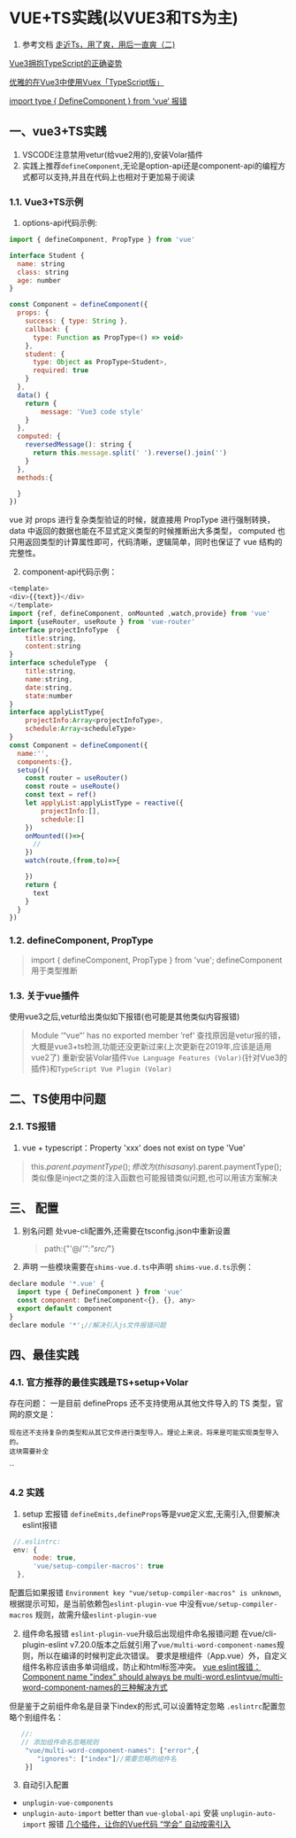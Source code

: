 # VUE+TS实践(以VUE3和TS为主)
1. 参考文档
  [走近Ts，用了爽，用后一直爽（二)](https://segmentfault.com/a/1190000038540091)

  [Vue3拥抱TypeScript的正确姿势](https://juejin.cn/post/6875713523968802829)

  [优雅的在Vue3中使用Vuex「TypeScript版」](https://www.imsle.com/archives/105.html)


  [import type { DefineComponent } from ‘vue‘ 报错](https://blog.csdn.net/lanseguhui/article/details/117809376?utm_medium=distribute.pc_aggpage_search_result.none-task-blog-2~aggregatepage~first_rank_ecpm_v1~rank_v31_ecpm-1-117809376.pc_agg_new_rank&utm_term=Vue+defineComponent+%E4%B8%8D%E5%86%99+%E4%B9%9F%E6%8A%A5%E9%94%99&spm=1000.2123.3001.4430)


 
## 一、vue3+TS实践
 1. VSCODE注意禁用vetur(给vue2用的),安装Volar插件 
 2. 实践上推荐`defineComponent`,无论是option-api还是component-api的编程方式都可以支持,并且在代码上也相对于更加易于阅读

### 1.1. Vue3+TS示例

1. options-api代码示例:

  ```javascript
  import { defineComponent, PropType } from 'vue'

  interface Student {
    name: string
    class: string
    age: number
  }

  const Component = defineComponent({
    props: {
      success: { type: String },
      callback: {
        type: Function as PropType<() => void>
      },
      student: {
        type: Object as PropType<Student>,
        required: true
      }
    },
    data() {
      return {
          message: 'Vue3 code style'
      }
    },
    computed: {
      reversedMessage(): string {
        return this.message.split(' ').reverse().join('')
      }
    },
    methods:{

    }
  })

  ```
  vue 对 props 进行复杂类型验证的时候，就直接用 PropType 进行强制转换， data 中返回的数据也能在不显式定义类型的时候推断出大多类型， computed 也只用返回类型的计算属性即可，代码清晰，逻辑简单，同时也保证了 vue 结构的完整性。

2. component-api代码示例：
  ```javascript
  <template>
  <div>{{text}}</div>
  </template>
  import {ref, defineComponent, onMounted ,watch,provide} from 'vue'
  import {useRouter, useRoute } from 'vue-router'
  interface projectInfoType  {
      title:string,
      content:string
  }           
  interface scheduleType  {
      title:string,
      name:string,
      date:string,
      state:number
  }
  interface applyListType{
      projectInfo:Array<projectInfoType>,
      schedule:Array<scheduleType>
  }
  const Component = defineComponent({
    name:'',
    components:{},
    setup(){
      const router = useRouter()
      const route = useRoute()
      const text = ref()
      let applyList:applyListType = reactive({
          projectInfo:[],
          schedule:[]
      })
      onMounted(()=>{
        //
      })
      watch(route,(from,to)=>{

      })
      return {
        text
      }
    }
  })
  ```

### 1.2. defineComponent, PropType
  > import { defineComponent, PropType } from 'vue';
  defineComponent用于类型推断
 

### 1.3. 关于vue插件
  使用vue3之后,vetur给出类似如下报错(也可能是其他类似内容报错)
  >Module ‘“vue“‘ has no exported member ‘ref‘
  查找原因是vetur报的错，大概是vue3+ts检测,功能还没更新过来(上次更新在2019年,应该是适用vue2了)
  重新安装Volar插件`Vue Language Features (Volar)`(针对Vue3的插件)和`TypeScript Vue Plugin (Volar)`



## 二、TS使用中问题

### 2.1. TS报错

1. vue + typescript：Property 'xxx' does not exist on type 'Vue'
> this.$parent.paymentType();
修改为
>(this as any).$parent.paymentType();
类似像是inject之类的注入函数也可能报错类似问题,也可以用该方案解决

## 三、 配置
1. 别名问题
   处vue-cli配置外,还需要在tsconfig.json中重新设置
   >path:{"'@/*'":"src/*"}

2. 声明
  一些模块需要在`shims-vue.d.ts`中声明
  `shims-vue.d.ts`示例：
  ```javascript
  declare module '*.vue' {
    import type { DefineComponent } from 'vue'
    const component: DefineComponent<{}, {}, any>
    export default component
  }
  declare module '*';//解决引入js文件报错问题
  ```

## 四、最佳实践
### 4.1. 官方推荐的最佳实践是TS+setup+Volar
  存在问题：
   一是目前 defineProps 还不支持使用从其他文件导入的 TS 类型，官网的原文是：

    现在还不支持复杂的类型和从其它文件进行类型导入。理论上来说，将来是可能实现类型导入的。
    这块需要补全
``

### 4.2 实践
1. setup 宏报错
`defineEmits,defineProps`等是vue定义宏,无需引入,但要解决eslint报错

  ```javascript
   //.eslintrc:
   env: {
        node: true,
        'vue/setup-compiler-macros': true
    },
  ```

配置后如果报错 `Environment key "vue/setup-compiler-macros" is unknown`,根据提示可知，是当前依赖包`eslint-plugin-vue` 中没有`vue/setup-compiler-macros` 规则，故需升级`eslint-plugin-vue`


2. 组件命名报错
`eslint-plugin-vue`升级后出现组件命名报错问题
在vue/cli-plugin-eslint v7.20.0版本之后就引用了`vue/multi-word-component-names`规则，所以在编译的时候判定此次错误。
要求是根组件（App.vue）外，自定义组件名称应该由多单词组成，防止和html标签冲突。
[vue eslint报错：Component name "index" should always be multi-word.eslintvue/multi-word-component-names的三种解决方式](https://blog.csdn.net/u013078755/article/details/123581070)

但是鉴于之前组件命名是目录下index的形式,可以设置特定忽略
`.eslintrc`配置忽略个别组件名：
```javascript
   //:
   // 添加组件命名忽略规则
    "vue/multi-word-component-names": ["error",{
       "ignores": ["index"]//需要忽略的组件名
    }]
  ```



3. 自动引入配置
 * `unplugin-vue-components`
 * `unplugin-auto-import`  better than  ` vue-global-api `
 安装 `unplugin-auto-import` 报错
[几个插件，让你的Vue代码 “学会” 自动按需引入](https://juejin.cn/post/7062648728405934087)







